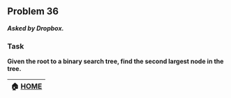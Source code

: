 ## Problem 36
***Asked by Dropbox.***
### Task
**Given the root to a binary search tree, find the second largest node in the tree.**

|**:house: [HOME](https://github.com/theInvincible/Daily-Coding-Problem/)**|
|--------------------------------------------------------------------------|
